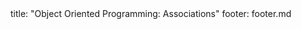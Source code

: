 <frontmatter>
title: "Object Oriented Programming: Associations"
footer: footer.md
</frontmatter>

<include src="navbar.md" boilerplate />

<include src="container-inPage-asFlat.md" boilerplate />